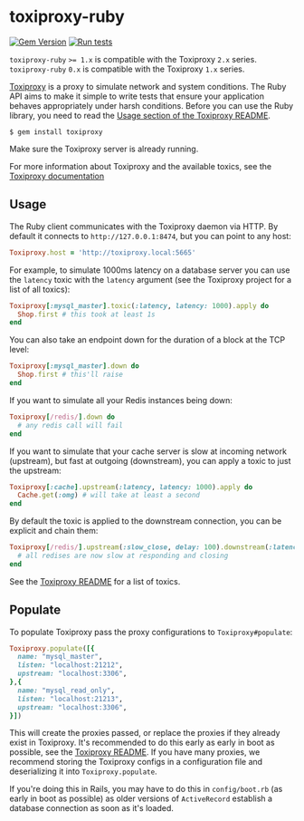 # toxiproxy-ruby

[![Gem Version](https://badge.fury.io/rb/toxiproxy.svg)](https://badge.fury.io/rb/toxiproxy)
[![Run tests](https://github.com/Shopify/toxiproxy-ruby/actions/workflows/ci.yml/badge.svg)](https://github.com/Shopify/toxiproxy-ruby/actions/workflows/ci.yml)

`toxiproxy-ruby` `>= 1.x` is compatible with the Toxiproxy `2.x` series.
`toxiproxy-ruby` `0.x` is compatible with the Toxiproxy `1.x` series.

[Toxiproxy](https://github.com/shopify/toxiproxy) is a proxy to simulate network
and system conditions. The Ruby API aims to make it simple to write tests that
ensure your application behaves appropriately under harsh conditions. Before you
can use the Ruby library, you need to read the [Usage section of the Toxiproxy
README](https://github.com/shopify/toxiproxy#usage).

```shell
$ gem install toxiproxy
```

Make sure the Toxiproxy server is already running.

For more information about Toxiproxy and the available toxics, see the [Toxiproxy
documentation](https://github.com/shopify/toxiproxy)

## Usage

The Ruby client communicates with the Toxiproxy daemon via HTTP. By default it
connects to `http://127.0.0.1:8474`, but you can point to any host:

```ruby
Toxiproxy.host = 'http://toxiproxy.local:5665'
```

For example, to simulate 1000ms latency on a database server you can use the
`latency` toxic with the `latency` argument (see the Toxiproxy project for a
list of all toxics):

```ruby
Toxiproxy[:mysql_master].toxic(:latency, latency: 1000).apply do
  Shop.first # this took at least 1s
end
```

You can also take an endpoint down for the duration of a block at the TCP level:

```ruby
Toxiproxy[:mysql_master].down do
  Shop.first # this'll raise
end
```

If you want to simulate all your Redis instances being down:

```ruby
Toxiproxy[/redis/].down do
  # any redis call will fail
end
```

If you want to simulate that your cache server is slow at incoming network
(upstream), but fast at outgoing (downstream), you can apply a toxic to just the
upstream:

```ruby
Toxiproxy[:cache].upstream(:latency, latency: 1000).apply do
  Cache.get(:omg) # will take at least a second
end
```

By default the toxic is applied to the downstream connection, you can be
explicit and chain them:

```ruby
Toxiproxy[/redis/].upstream(:slow_close, delay: 100).downstream(:latency, jitter: 300).apply do
  # all redises are now slow at responding and closing
end
```

See the [Toxiproxy README](https://github.com/shopify/toxiproxy#Toxics) for a
list of toxics.

## Populate

To populate Toxiproxy pass the proxy configurations to `Toxiproxy#populate`:

```ruby
Toxiproxy.populate([{
  name: "mysql_master",
  listen: "localhost:21212",
  upstream: "localhost:3306",
},{
  name: "mysql_read_only",
  listen: "localhost:21213",
  upstream: "localhost:3306",
}])
```

This will create the proxies passed, or replace the proxies if they already exist in Toxiproxy.
It's recommended to do this early as early in boot as possible, see the
[Toxiproxy README](https://github.com/shopify/toxiproxy#usage). If you have many
proxies, we recommend storing the Toxiproxy configs in a configuration file and
deserializing it into `Toxiproxy.populate`.

If you're doing this in Rails, you may have to do this in `config/boot.rb` (as
early in boot as possible) as older versions of `ActiveRecord` establish a
database connection as soon as it's loaded.
